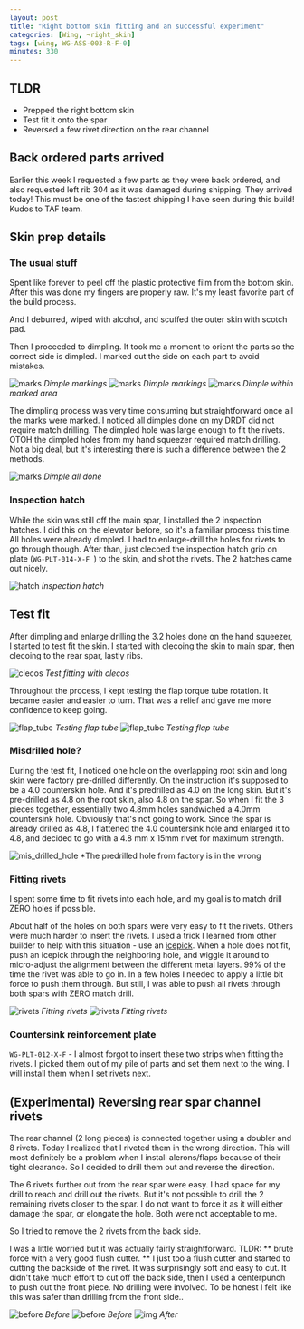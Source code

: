 ```yaml
---
layout: post
title: "Right bottom skin fitting and an successful experiment"
categories: [Wing, ~right_skin]
tags: [wing, WG-ASS-003-R-F-0]
minutes: 330
---
```


## TLDR

- Prepped the right bottom skin
- Test fit it onto the spar
- Reversed a few rivet direction on the rear channel

## Back ordered parts arrived

Earlier this week I requested a few parts as they were back ordered, and also requested left rib 304 as it was damaged during shipping. They arrived today! This must be one of the fastest shipping I have seen during this build! Kudos to TAF team.

## Skin prep details

### The usual stuff

Spent like forever to peel off the plastic protective film from the bottom skin. After this was done my fingers are properly raw. It's my least favorite part of the build process.

And I deburred, wiped with alcohol, and scuffed the outer skin with scotch pad.

Then I proceeded to dimpling. It took me a moment to orient the parts so the correct side is dimpled. I marked out the side on each part to avoid mistakes.

![marks](https://lh3.googleusercontent.com/pw/AP1GczMjrgXJLPl8jJtjDEOkROWpox-Pv_IExwTuj6YdawZMnYp8PyFwt3rpao4AO4aPmX1Z1vlefQ8jvT0sH8AzD5CNJ_0nfTrd1VK2cCluY3NmyH-gEEuV--C6b1ZiFw-aqZKOsO75z-P7YlwjK4BCkIixdA=w2166-h2888-s-no-gm?authuser=3)
_Dimple markings_
![marks](https://lh3.googleusercontent.com/pw/AP1GczMXKLjppurHul8W9Sl-AZT4EzWPCqUdiR0j0QlHy33kDNKeAAL-Pisu6vIch_DGS9tRaQgP1qUxDGVXj6lg4ni9krbkz7SeaKH7y1FDol1bTo7zuvNCNd80jcsh91hvC9qPIh7a71M6tkc0TYA74WKZ7w=w3850-h2888-s-no-gm?authuser=3)
_Dimple markings_
![marks](https://lh3.googleusercontent.com/pw/AP1GczMLgv_gt-0NvOpKSD_DhlXfkVeB_vRefL1gCYAyB5QZg1N5tGpwporsT43-OJW5Ab5QaxIaHRNdKhveTofz_CWjlgDE7kH0xeofeVdTqWIaP7BvH6MluDv0avhZ0-DK9xG5lWmm0__QRIlXy9He6O4O1A=w2166-h2888-s-no-gm?authuser=3)
_Dimple within marked area_

The dimpling process was very time consuming but straightforward once all the marks were marked. I noticed all dimples done on my DRDT did not require match drilling. The dimpled hole was large enough to fit the rivets. OTOH the dimpled holes from my hand squeezer required match drilling. Not a big deal, but it's interesting there is such a difference between the 2 methods.

![marks](https://lh3.googleusercontent.com/pw/AP1GczNlMIUIoCJe7BKwpTFgqGMj1_31148RdFg7y9At_GMlz2Ep41Trk7Jrpci6yyDSMGISE7Geaj4MmoPK37OgkJPyQ0wqhxDvqOoUjF9S02HgXrL4FXky4QiMTsLP-6gr8HKmMavn1v2ty9WcEv2mJMVxfg=w2166-h2888-s-no-gm?authuser=3)
_Dimple all done_

### Inspection hatch

While the skin was still off the main spar, I installed the 2 inspection hatches. I did this on the elevator before, so it's a familiar process this time. All holes were already dimpled. I had to enlarge-drill the holes for rivets to go through though. After than, just clecoed the inspection hatch grip on plate (`WG-PLT-014-X-F
`) to the skin, and shot the rivets. The 2 hatches came out nicely.

![hatch](https://lh3.googleusercontent.com/pw/AP1GczOk1niSYqVgXelGlVP30tssKhLv98B06x1eKwvz0aOljNEaAV_m-1ymzE_ixkPD3nBX9y-pw6HAfWcei6NeyHfXCBk2ZBpo_UgfQ4Jk2062ZRnHEaJ1b_ik_BmYBG14mAmFkZxFkux-A0KSp_7Nnd4PYw=w2166-h2888-s-no-gm?authuser=3)
_Inspection hatch_

## Test fit

After dimpling and enlarge drilling the 3.2 holes done on the hand squeezer, I started to test fit the skin. I started with clecoing the skin to main spar, then clecoing to the rear spar, lastly ribs.

![clecos](https://lh3.googleusercontent.com/pw/AP1GczPrAmSZgWGJ8eSL2ua1yeymnjzQwkPq1N2DjPYlZ91dCVPbQFc_pX28qR_rwN8lvKaobdzCNMr_5CyWEvJYlVw7i3h07wek3x9-n8kKhgVKBrGM1A6eSFEgmmsrQvyJb8UBIre72dj67NQAxm1Eoriy4A=w2166-h2888-s-no-gm?authuser=3)
_Test fitting with clecos_

Throughout the process, I kept testing the flap torque tube rotation. It became easier and easier to turn. That was a relief and gave me more confidence to keep going.

![flap_tube](https://lh3.googleusercontent.com/pw/AP1GczNe2--fBdeXIYs4EFP7xsldEwEiPqOBETaHMZ155bQXcWpL0If88emenHVrvGlLiiNqB_BW12FAUdW54SPVGZs7Cn0m5bOXgIXGPiIwtIGw6ECXR0uf7A-zIaIA9qAuMER6hFXkXbKz9EWJTvjRw9go0g=w2166-h2888-s-no-gm)
_Testing flap tube_
![flap_tube](https://lh3.googleusercontent.com/pw/AP1GczNkdu9Kpd9pGoIvHL8EbeCabzj-uJF30WucSfksuRJoeI4FZU_6ZAbmvp6Vi9PoavuNnOz-620HTb96UiYZ0BFu6bseiz2QU_MwrnPcua9CjxFfyAHNZZKRNKQ7ctHWnmXKxjaM8PKJW51tdPGApQjaag=w2166-h2888-s-no-gm)
_Testing flap tube_

### Misdrilled hole?

During the test fit, I noticed one hole on the overlapping root skin and long skin were factory pre-drilled differently. On the instruction it's supposed to be a 4.0 counterskin hole. And it's predrilled as 4.0 on the long skin. But it's pre-drilled as 4.8 on the root skin, also 4.8 on the spar. So when I fit the 3 pieces together, essentially two 4.8mm holes sandwiched a 4.0mm countersink hole. Obviously that's not going to work. Since the spar is already drilled as 4.8, I flattened the 4.0 countersink hole and enlarged it to 4.8, and decided to go with a 4.8 mm x 15mm rivet for maximum strength.

![mis_drilled_hole](https://lh3.googleusercontent.com/pw/AP1GczN0emCIGkW2fNlXxyIH0GxfYfeLSNmQtJkIH_7chjuVuZsno_WBr5EfBGgabGfJlmv0RX6tKK8a2Z61ev0VCHjtNCTWNRXLIThSNvJuqXksp4DLMVh1ddHV86FNrQSRLaUFsXCTlEw2crhxDXMFw1IzLw=w2166-h2888-s-no-gm)
\*The predrilled hole from factory is in the wrong

### Fitting rivets

I spent some time to fit rivets into each hole, and my goal is to match drill ZERO holes if possible.

About half of the holes on both spars were very easy to fit the rivets. Others were much harder to insert the rivets. I used a trick I learned from other builder to help with this situation - use an [icepick](https://www.amazon.com/Chef-Craft-Select-Handle-Natural/dp/B01LDC38PW). When a hole does not fit, push an icepick through the neighboring hole, and wiggle it around to micro-adjust the alignment between the different metal layers. 99% of the time the rivet was able to go in. In a few holes I needed to apply a little bit force to push them through. But still, I was able to push all rivets through both spars with ZERO match drill.

![rivets](https://lh3.googleusercontent.com/pw/AP1GczMCsEKaBbkCn3H_7uxkhp73We_OAWNq9e0YpVYDHVvyN_v9W2ir4-W6zsUyr7wQqQItGKekJCP7x9DODXZYb8Tot2XB84VjOtyuVc_Q2ioOOlzkQkt0EKfRvmCPFjdD3nZZxN1ftnQd93DaYpxmu82kog=w2166-h2888-s-no-gm?authuser=3)
_Fitting rivets_
![rivets](https://lh3.googleusercontent.com/pw/AP1GczMJaCYgr_L60XukOn8IddYzZFAUYFWq3j6JEu4FRP0pL8m0XTSwQaW0IYu6TEHFmbvv0519SiQdwJBVCxk7X3YBSkjivbypsdL3RMuw_qACP-pdNRLJSlt-pDQUZQrDgRRjE-OMbn1sfvDQmDpOmJmHSg=w2166-h2888-s-no-gm?authuser=3)
_Fitting rivets_

### Countersink reinforcement plate

`WG-PLT-012-X-F` - I almost forgot to insert these two strips when fitting the rivets. I picked them out of my pile of parts and set them next to the wing. I will install them when I set rivets next.

## (Experimental) Reversing rear spar channel rivets

The rear channel (2 long pieces) is connected together using a doubler and 8 rivets. Today I realized that I riveted them in the wrong direction. This will most definitely be a problem when I install alerons/flaps because of their tight clearance. So I decided to drill them out and reverse the direction.

The 6 rivets further out from the rear spar were easy. I had space for my drill to reach and drill out the rivets. But it's not possible to drill the 2 remaining rivets closer to the spar. I do not want to force it as it will either damage the spar, or elongate the hole. Both were not acceptable to me.

So I tried to remove the 2 rivets from the back side.

I was a little worried but it was actually fairly straightforward. TLDR: ** brute force with a very good flush cutter. ** I just too a flush cutter and started to cutting the backside of the rivet. It was surprisingly soft and easy to cut. It didn't take much effort to cut off the back side, then I used a centerpunch to push out the front piece. No drilling were involved. To be honest I felt like this was safer than drilling from the front side..

![before](https://lh3.googleusercontent.com/pw/AP1GczOMasUGyDxdg_qg5pWFPEeufWXJ1E0lTkRwJ8qWNAxtWSzOmxVfLMpb76eDuVoP4NXodzZ0VCD57QNWSXn_8o50DAgAMcN3Ga0c77vG860fPXya1yhfB8MoBWjMOiUqBQt0YCUdIRgZ1XYxbDzdsfvUVw=w2166-h2888-s-no-gm?authuser=3)
_Before_
![before](https://lh3.googleusercontent.com/pw/AP1GczPf5Zm4le3U7ADhAKCiyrzO_I7CW1hWGseessonh5MxLOO-1tJII3OcJsp_CnGBV7G00TOVgOf9BGVyy4dxO0hqYWJIVDmQNukb9YSeMEoslLWicWjj1yjDAlTgm33MA3r59Osxc_VQIzJDeKTSOahm0g=w2166-h2888-s-no-gm?authuser=3)
_Before_
![img](https://lh3.googleusercontent.com/pw/AP1GczP-0jJQd9ngBc-h-520IoggyZNjhOwICL-XOOz7q-fNlEayshZ8PSGcQFnwQSLmbcUHR21ygx9iQNiBThYLs3pnBlAV-xwM0Z5wvg-ArLHP939ldBS_HpZN7mq1G-IgFbHg5D9xWOWxLkZKtqiQtX1_9Q=w2166-h2888-s-no-gm)
_After_

